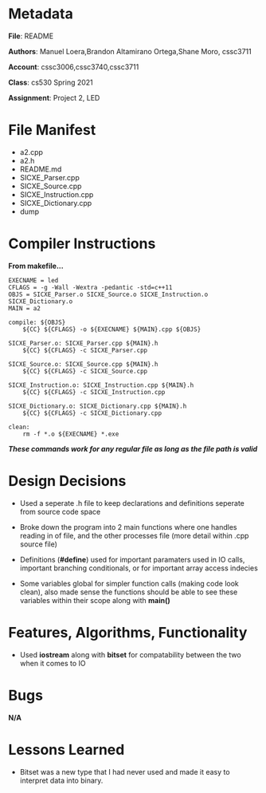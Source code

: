 # Metadata

**File**: README

**Authors**: Manuel Loera,Brandon Altamirano Ortega,Shane Moro, cssc3711

**Account**: cssc3006,cssc3740,cssc3711

**Class**: cs530 Spring 2021

**Assignment**: Project 2, LED

# File Manifest

- a2.cpp
- a2.h
- README.md
- SICXE_Parser.cpp
- SICXE_Source.cpp
- SICXE_Instruction.cpp
- SICXE_Dictionary.cpp
- dump

# Compiler Instructions
**From makefile...**
```CC = g++
EXECNAME = led
CFLAGS = -g -Wall -Wextra -pedantic -std=c++11
OBJS = SICXE_Parser.o SICXE_Source.o SICXE_Instruction.o SICXE_Dictionary.o
MAIN = a2

compile: ${OBJS}
	${CC} ${CFLAGS} -o ${EXECNAME} ${MAIN}.cpp ${OBJS}

SICXE_Parser.o: SICXE_Parser.cpp ${MAIN}.h
	${CC} ${CFLAGS} -c SICXE_Parser.cpp

SICXE_Source.o: SICXE_Source.cpp ${MAIN}.h
	${CC} ${CFLAGS} -c SICXE_Source.cpp

SICXE_Instruction.o: SICXE_Instruction.cpp ${MAIN}.h
	${CC} ${CFLAGS} -c SICXE_Instruction.cpp

SICXE_Dictionary.o: SICXE_Dictionary.cpp ${MAIN}.h
	${CC} ${CFLAGS} -c SICXE_Dictionary.cpp

clean:
	rm -f *.o ${EXECNAME} *.exe
```
***These commands work for any regular file as long as the file path is valid***

# Design Decisions
- Used a seperate .h file to keep declarations and definitions seperate from source code space
- Broke down the program into 2 main functions where one handles reading in of file, and the other processes file (more detail within .cpp source file)

- Definitions (**#define**) used for important paramaters used in IO calls, important branching conditionals, or for important array access indecies
- Some variables global for simpler function calls (making code look clean), also made sense the functions should be able to see these variables within their scope along with **main()**
# Features, Algorithms, Functionality
- Used **iostream** along with **bitset** for compatability between the two when it comes to IO
# Bugs
**N/A**
# Lessons Learned
- Bitset was a new type that I had never used and made it easy to interpret data into binary.